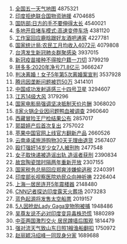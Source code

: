 1. [全国五一天气地图](http://www.baidu.com/baidu?cl=3&tn=SE_baiduhomet8_jmjb7mjw&rsv_dl=fyb_top&fr=top1000&wd=%C8%AB%B9%FA%CE%E5%D2%BB%CC%EC%C6%F8%B5%D8%CD%BC) 4875321
1. [印度拒绝联合国物资驰援](http://www.baidu.com/baidu?cl=3&tn=SE_baiduhomet8_jmjb7mjw&rsv_dl=fyb_top&fr=top1000&wd=%D3%A1%B6%C8%BE%DC%BE%F8%C1%AA%BA%CF%B9%FA%CE%EF%D7%CA%B3%DB%D4%AE) 4704685
1. [国防部:日方的手不要伸得太长](http://www.baidu.com/baidu?cl=3&tn=SE_baiduhomet8_jmjb7mjw&rsv_dl=fyb_top&fr=top1000&wd=%B9%FA%B7%C0%B2%BF%3A%C8%D5%B7%BD%B5%C4%CA%D6%B2%BB%D2%AA%C9%EC%B5%C3%CC%AB%B3%A4) 4540021
1. [多地开启堵车模式:高速变停车场](http://www.baidu.com/baidu?cl=3&tn=SE_baiduhomet8_jmjb7mjw&rsv_dl=fyb_top&fr=top1000&wd=%B6%E0%B5%D8%BF%AA%C6%F4%B6%C2%B3%B5%C4%A3%CA%BD%3A%B8%DF%CB%D9%B1%E4%CD%A3%B3%B5%B3%A1) 4381120
1. [工作室回应鹿晗跟好友酒吧通宵](http://www.baidu.com/baidu?cl=3&tn=SE_baiduhomet8_jmjb7mjw&rsv_dl=fyb_top&fr=top1000&wd=%B9%A4%D7%F7%CA%D2%BB%D8%D3%A6%C2%B9%EA%CF%B8%FA%BA%C3%D3%D1%BE%C6%B0%C9%CD%A8%CF%FC) 4227781
1. [国家统计局:农民工月均收入4072元](http://www.baidu.com/baidu?cl=3&tn=SE_baiduhomet8_jmjb7mjw&rsv_dl=fyb_top&fr=top1000&wd=%B9%FA%BC%D2%CD%B3%BC%C6%BE%D6%3A%C5%A9%C3%F1%B9%A4%D4%C2%BE%F9%CA%D5%C8%EB4072%D4%AA) 4079808
1. [台湾发生新冠肺炎群聚感染](http://www.baidu.com/baidu?cl=3&tn=SE_baiduhomet8_jmjb7mjw&rsv_dl=fyb_top&fr=top1000&wd=%CC%A8%CD%E5%B7%A2%C9%FA%D0%C2%B9%DA%B7%CE%D1%D7%C8%BA%BE%DB%B8%D0%C8%BE) 3937015
1. [新冠疫苗接种不得按户籍一刀切](http://www.baidu.com/baidu?cl=3&tn=SE_baiduhomet8_jmjb7mjw&rsv_dl=fyb_top&fr=top1000&wd=%D0%C2%B9%DA%D2%DF%C3%E7%BD%D3%D6%D6%B2%BB%B5%C3%B0%B4%BB%A7%BC%AE%D2%BB%B5%B6%C7%D0) 3799219
1. [拼多多:2020年净亏71.8亿元](http://www.baidu.com/baidu?cl=3&tn=SE_baiduhomet8_jmjb7mjw&rsv_dl=fyb_top&fr=top1000&wd=%C6%B4%B6%E0%B6%E0%3A2020%C4%EA%BE%BB%BF%F771.8%D2%DA%D4%AA) 3666247
1. [判决离婚！女子5年第5次离婚案宣判](http://www.baidu.com/baidu?cl=3&tn=SE_baiduhomet8_jmjb7mjw&rsv_dl=fyb_top&fr=top1000&wd=%C5%D0%BE%F6%C0%EB%BB%E9%A3%A1%C5%AE%D7%D35%C4%EA%B5%DA5%B4%CE%C0%EB%BB%E9%B0%B8%D0%FB%C5%D0) 3537928
1. [腾讯因垄断问题被罚50万](http://www.baidu.com/baidu?cl=3&tn=SE_baiduhomet8_jmjb7mjw&rsv_dl=fyb_top&fr=top1000&wd=%CC%DA%D1%B6%D2%F2%C2%A2%B6%CF%CE%CA%CC%E2%B1%BB%B7%A350%CD%F2) 3414101
1. [中国成功发射遥感三十四号卫星](http://www.baidu.com/baidu?cl=3&tn=SE_baiduhomet8_jmjb7mjw&rsv_dl=fyb_top&fr=top1000&wd=%D6%D0%B9%FA%B3%C9%B9%A6%B7%A2%C9%E4%D2%A3%B8%D0%C8%FD%CA%AE%CB%C4%BA%C5%CE%C0%D0%C7) 3294607
1. [江苏14级大风](http://www.baidu.com/baidu?cl=3&tn=SE_baiduhomet8_jmjb7mjw&rsv_dl=fyb_top&fr=top1000&wd=%BD%AD%CB%D514%BC%B6%B4%F3%B7%E7) 3179296
1. [国家电影局强调坚决抵制天价片酬](http://www.baidu.com/baidu?cl=3&tn=SE_baiduhomet8_jmjb7mjw&rsv_dl=fyb_top&fr=top1000&wd=%B9%FA%BC%D2%B5%E7%D3%B0%BE%D6%C7%BF%B5%F7%BC%E1%BE%F6%B5%D6%D6%C6%CC%EC%BC%DB%C6%AC%B3%EA) 3068020
1. [8家火锅企业因问题鸭血被调查](http://www.baidu.com/baidu?cl=3&tn=SE_baiduhomet8_jmjb7mjw&rsv_dl=fyb_top&fr=top1000&wd=8%BC%D2%BB%F0%B9%F8%C6%F3%D2%B5%D2%F2%CE%CA%CC%E2%D1%BC%D1%AA%B1%BB%B5%F7%B2%E9) 2960640
1. [西藏冒险王尸检结果公布](http://www.baidu.com/baidu?cl=3&tn=SE_baiduhomet8_jmjb7mjw&rsv_dl=fyb_top&fr=top1000&wd=%CE%F7%B2%D8%C3%B0%CF%D5%CD%F5%CA%AC%BC%EC%BD%E1%B9%FB%B9%AB%B2%BC) 2857017
1. [郭碧婷产后首次复出](http://www.baidu.com/baidu?cl=3&tn=SE_baiduhomet8_jmjb7mjw&rsv_dl=fyb_top&fr=top1000&wd=%B9%F9%B1%CC%E6%C3%B2%FA%BA%F3%CA%D7%B4%CE%B8%B4%B3%F6) 2757022
1. [苹果中国官网上线官方翻新产品](http://www.baidu.com/baidu?cl=3&tn=SE_baiduhomet8_jmjb7mjw&rsv_dl=fyb_top&fr=top1000&wd=%C6%BB%B9%FB%D6%D0%B9%FA%B9%D9%CD%F8%C9%CF%CF%DF%B9%D9%B7%BD%B7%AD%D0%C2%B2%FA%C6%B7) 2660526
1. [云南承诺旅游购物30天无理由退货](http://www.baidu.com/baidu?cl=3&tn=SE_baiduhomet8_jmjb7mjw&rsv_dl=fyb_top&fr=top1000&wd=%D4%C6%C4%CF%B3%D0%C5%B5%C2%C3%D3%CE%B9%BA%CE%EF30%CC%EC%CE%DE%C0%ED%D3%C9%CD%CB%BB%F5) 2567407
1. [殴打强奸14岁少女7人被刑拘](http://www.baidu.com/baidu?cl=3&tn=SE_baiduhomet8_jmjb7mjw&rsv_dl=fyb_top&fr=top1000&wd=%C5%B9%B4%F2%C7%BF%BC%E914%CB%EA%C9%D9%C5%AE7%C8%CB%B1%BB%D0%CC%BE%D0) 2477548
1. [女子取快递被造谣出轨 造谣者获刑](http://www.baidu.com/baidu?cl=3&tn=SE_baiduhomet8_jmjb7mjw&rsv_dl=fyb_top&fr=top1000&wd=%C5%AE%D7%D3%C8%A1%BF%EC%B5%DD%B1%BB%D4%EC%D2%A5%B3%F6%B9%EC%20%D4%EC%D2%A5%D5%DF%BB%F1%D0%CC) 2390834
1. [故宫陶瓷馆时隔两年重新开放](http://www.baidu.com/baidu?cl=3&tn=SE_baiduhomet8_jmjb7mjw&rsv_dl=fyb_top&fr=top1000&wd=%B9%CA%B9%AC%CC%D5%B4%C9%B9%DD%CA%B1%B8%F4%C1%BD%C4%EA%D6%D8%D0%C2%BF%AA%B7%C5) 2307155
1. [国家税务总局回应郑爽涉嫌偷逃税](http://www.baidu.com/baidu?cl=3&tn=SE_baiduhomet8_jmjb7mjw&rsv_dl=fyb_top&fr=top1000&wd=%B9%FA%BC%D2%CB%B0%CE%F1%D7%DC%BE%D6%BB%D8%D3%A6%D6%A3%CB%AC%C9%E6%CF%D3%CD%B5%CC%D3%CB%B0) 2240391
1. [印度部长视察医院劝民众向神祈祷](http://www.baidu.com/baidu?cl=3&tn=SE_baiduhomet8_jmjb7mjw&rsv_dl=fyb_top&fr=top1000&wd=%D3%A1%B6%C8%B2%BF%B3%A4%CA%D3%B2%EC%D2%BD%D4%BA%C8%B0%C3%F1%D6%DA%CF%F2%C9%F1%C6%ED%B5%BB) 2226404
1. [上海一居民连开5年震楼器](http://www.baidu.com/baidu?cl=3&tn=SE_baiduhomet8_jmjb7mjw&rsv_dl=fyb_top&fr=top1000&wd=%C9%CF%BA%A3%D2%BB%BE%D3%C3%F1%C1%AC%BF%AA5%C4%EA%D5%F0%C2%A5%C6%F7) 2148480
1. [CNN记者探访印度露天火葬场](http://www.baidu.com/baidu?cl=3&tn=SE_baiduhomet8_jmjb7mjw&rsv_dl=fyb_top&fr=top1000&wd=CNN%BC%C7%D5%DF%CC%BD%B7%C3%D3%A1%B6%C8%C2%B6%CC%EC%BB%F0%D4%E1%B3%A1) 2073283
1. [蓝色起源将发售太空船票](http://www.baidu.com/baidu?cl=3&tn=SE_baiduhomet8_jmjb7mjw&rsv_dl=fyb_top&fr=top1000&wd=%C0%B6%C9%AB%C6%F0%D4%B4%BD%AB%B7%A2%CA%DB%CC%AB%BF%D5%B4%AC%C6%B1) 2019157
1. [5人因抢劫Lady Gaga宠物狗被捕](http://www.baidu.com/baidu?cl=3&tn=SE_baiduhomet8_jmjb7mjw&rsv_dl=fyb_top&fr=top1000&wd=5%C8%CB%D2%F2%C7%C0%BD%D9Lady%20Gaga%B3%E8%CE%EF%B9%B7%B1%BB%B2%B6) 1948486
1. [吴尊友说不必对印度变异毒株恐慌](http://www.baidu.com/baidu?cl=3&tn=SE_baiduhomet8_jmjb7mjw&rsv_dl=fyb_top&fr=top1000&wd=%CE%E2%D7%F0%D3%D1%CB%B5%B2%BB%B1%D8%B6%D4%D3%A1%B6%C8%B1%E4%D2%EC%B6%BE%D6%EA%BF%D6%BB%C5) 1880289
1. [中亚两国激烈交火 居民蹲墙后围观](http://www.baidu.com/baidu?cl=3&tn=SE_baiduhomet8_jmjb7mjw&rsv_dl=fyb_top&fr=top1000&wd=%D6%D0%D1%C7%C1%BD%B9%FA%BC%A4%C1%D2%BD%BB%BB%F0%20%BE%D3%C3%F1%B6%D7%C7%BD%BA%F3%CE%A7%B9%DB) 1814479
1. [强对流天气致山东日照1艘渔船翻扣](http://www.baidu.com/baidu?cl=3&tn=SE_baiduhomet8_jmjb7mjw&rsv_dl=fyb_top&fr=top1000&wd=%C7%BF%B6%D4%C1%F7%CC%EC%C6%F8%D6%C2%C9%BD%B6%AB%C8%D5%D5%D51%CB%D2%D3%E6%B4%AC%B7%AD%BF%DB) 1750972
1. [赵丽颖冯绍峰一同现身分家](http://www.baidu.com/baidu?cl=3&tn=SE_baiduhomet8_jmjb7mjw&rsv_dl=fyb_top&fr=top1000&wd=%D5%D4%C0%F6%D3%B1%B7%EB%C9%DC%B7%E5%D2%BB%CD%AC%CF%D6%C9%ED%B7%D6%BC%D2) 1689688